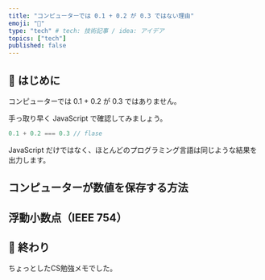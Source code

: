 ```yaml
---
title: "コンピューターでは 0.1 + 0.2 が 0.3 ではない理由"
emoji: "💭"
type: "tech" # tech: 技術記事 / idea: アイデア
topics: ["tech"]
published: false
---
```


## 🌼 はじめに

コンピューターでは 0.1 + 0.2 が 0.3 ではありません。

手っ取り早く JavaScript で確認してみましょう。

```js
0.1 + 0.2 === 0.3 // flase
```

JavaScript だけではなく、ほとんどのプログラミング言語は同じような結果を出力します。


## コンピューターが数値を保存する方法




## 浮動小数点（IEEE 754）





## 🌷 終わり

ちょっとしたCS勉強メモでした。
